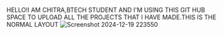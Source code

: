 HELLO!I AM CHITRA,BTECH STUDENT AND I'M USING THIS GIT HUB SPACE TO UPLOAD ALL THE PROJECTS THAT I HAVE MADE.THIS IS THE NORMAL LAYOUT
![Screenshot 2024-12-19 223550](https://github.com/user-attachments/assets/3ad35d65-b64c-4f60-9146-a23535ae3831)


